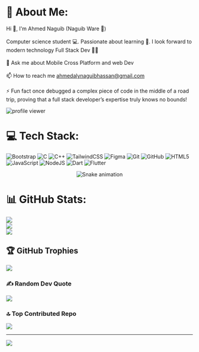 # 💫 About Me:
Hi 👋, I'm Ahmed Naguib (Naguib Ware 👾)<br><br>Computer science student 💻. Passionate about learning 🧠. I look forward to modern technology Full Stack Dev 👨‍💻<br><br>💬 Ask me about Mobile Cross Platform and web Dev<br><br>📫 How to reach me ahmedalynaguibhassan@gmail.com<br><br>⚡ Fun fact once debugged a complex piece of code in the middle of a road trip, proving that a full stack developer’s expertise truly knows no bounds!<br>

<div align="left">
  <img src="https://komarev.com/ghpvc/?username=ahmedali109&label=Profile%20views&color=0e75b6&style=flat" alt="profile viewer">
</div>

# 💻 Tech Stack:
![Bootstrap](https://img.shields.io/badge/bootstrap-%238511FA.svg?style=plastic&logo=bootstrap&logoColor=white) ![C](https://img.shields.io/badge/c-%2300599C.svg?style=plastic&logo=c&logoColor=white) ![C++](https://img.shields.io/badge/c++-%2300599C.svg?style=plastic&logo=c%2B%2B&logoColor=white) ![TailwindCSS](https://img.shields.io/badge/tailwindcss-%2338B2AC.svg?style=plastic&logo=tailwind-css&logoColor=white) ![Figma](https://img.shields.io/badge/figma-%23F24E1E.svg?style=plastic&logo=figma&logoColor=white) ![Git](https://img.shields.io/badge/git-%23F05033.svg?style=plastic&logo=git&logoColor=white) ![GitHub](https://img.shields.io/badge/github-%23121011.svg?style=plastic&logo=github&logoColor=white) ![HTML5](https://img.shields.io/badge/html5-%23E34F26.svg?style=plastic&logo=html5&logoColor=white) ![JavaScript](https://img.shields.io/badge/javascript-%23323330.svg?style=plastic&logo=javascript&logoColor=%23F7DF1E) ![NodeJS](https://img.shields.io/badge/node.js-6DA55F?style=plastic&logo=node.js&logoColor=white) ![Dart](https://img.shields.io/badge/dart-%230175C2.svg?style=plastic&logo=dart&logoColor=white) ![Flutter](https://img.shields.io/badge/Flutter-%2302569B.svg?style=plastic&logo=Flutter&logoColor=white)

<!-- Snake Game Repo View -->

<div align="center">
  <img src="https://profile-readme-generator.com/assets/snake.svg" alt="Snake animation" />
</div>

# 📊 GitHub Stats:
![](https://github-readme-stats.vercel.app/api?username=ahmedali109&theme=dark&hide_border=false&include_all_commits=true&count_private=true)<br/>
![](https://nirzak-streak-stats.vercel.app/?user=ahmedali109&theme=dark&hide_border=false)<br/>
![](https://github-readme-stats.vercel.app/api/top-langs/?username=ahmedali109&theme=dark&hide_border=false&include_all_commits=true&count_private=true&layout=compact)

## 🏆 GitHub Trophies
![](https://github-profile-trophy.vercel.app/?username=ahmedali109&theme=tokyonight&no-frame=false&no-bg=true&margin-w=4)

### ✍️ Random Dev Quote
![](https://quotes-github-readme.vercel.app/api?type=horizontal&theme=tokyonight)

### 🔝 Top Contributed Repo
![](https://github-contributor-stats.vercel.app/api?username=ahmedali109&limit=5&theme=dark&combine_all_yearly_contributions=true)

---
[![](https://visitcount.itsvg.in/api?id=ahmedali109&icon=4&color=0)](https://visitcount.itsvg.in)

<!-- Proudly created with GPRM ( https://gprm.itsvg.in ) -->
